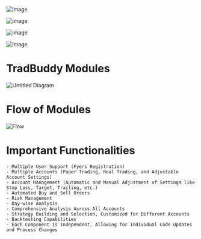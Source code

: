 
![image](https://github.com/jay19patel/TradBuddy_365/assets/107461719/ffbc8a82-847d-479d-a4df-cf88344ab8b1)

![image](https://github.com/jay19patel/TradBuddy_365/assets/107461719/365da78a-7a5b-4379-82ea-97add34bb4be)


![image](https://github.com/jay19patel/TradBuddy_365/assets/107461719/a5697c39-3283-4560-9f33-0d2bd4e6de6c)

![image](https://github.com/jay19patel/TradBuddy_365/assets/107461719/d4455beb-9836-40dd-a68c-315efb426ecd)


# TradBuddy Modules
![Untitled Diagram](https://github.com/jay19patel/TradBuddy/assets/107461719/5a9a27d8-51b6-42b9-81a2-23200fc1c6b7)


# Flow of Modules
![Flow](https://github.com/jay19patel/TradBuddy/assets/107461719/3f474c5e-c226-42da-b6c9-11a455317f78)



# Important Functionalities

    - Multiple User Support (Fyers Registration)
    - Multiple Accounts (Paper Trading, Real Trading, and Adjustable Account Settings)
    - Account Management (Automatic and Manual Adjustment of Settings like Stop Loss, Target, Trailing, etc.)
    - Automated Buy and Sell Orders
    - Risk Management 
    - Day-wise Analysis
    - Comprehensive Analysis Across All Accounts
    - Strategy Building and Selection, Customized for Different Accounts
    - Backtesting Capabilities
    - Each Component is Independent, Allowing for Individual Code Updates and Process Changes
